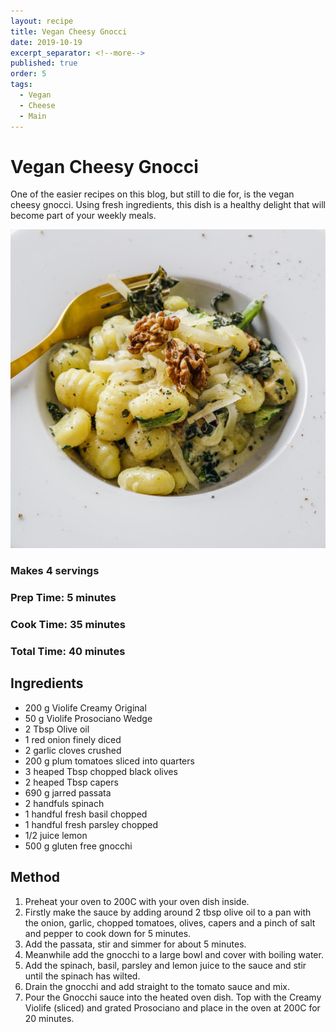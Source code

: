 ```yaml
---
layout: recipe
title: Vegan Cheesy Gnocci
date: 2019-10-19
excerpt_separator: <!--more-->
published: true
order: 5
tags:
  - Vegan
  - Cheese
  - Main
---
```


# Vegan Cheesy Gnocci
One of the easier recipes on this blog, but still to die for, is the vegan cheesy gnocci. Using fresh ingredients, this dish is a healthy delight that will become part of your weekly meals.

<!--more-->
[![Gnocci](/_uploads/gnocci.jpg)](/_uploads/gnocci.jpg)

### Makes 4 servings
### Prep Time: 5 minutes
### Cook Time: 35 minutes
### Total Time: 40 minutes

## Ingredients
- 200 g Violife Creamy Original
- 50 g Violife Prosociano Wedge
- 2 Tbsp Olive oil
- 1 red onion finely diced
- 2 garlic cloves crushed
- 200 g plum tomatoes sliced into quarters
- 3 heaped Tbsp chopped black olives
- 2 heaped Tbsp capers
- 690 g jarred passata
- 2 handfuls spinach
- 1 handful fresh basil chopped
- 1 handful fresh parsley chopped
- 1/2 juice lemon
- 500 g gluten free gnocchi


## Method
1. Preheat your oven to 200C with your oven dish inside.
2. Firstly make the sauce by adding around 2 tbsp olive oil to a pan with the onion, garlic, chopped tomatoes, olives, capers and a pinch of salt and pepper to cook down for 5 minutes.
3. Add the passata, stir and simmer for about 5 minutes.
4. Meanwhile add the gnocchi to a large bowl and cover with boiling water.
5. Add the spinach, basil, parsley and lemon juice to the sauce and stir until the spinach has wilted.
6. Drain the gnocchi and add straight to the tomato sauce and mix.
7. Pour the Gnocchi sauce into the heated oven dish. Top with the Creamy Violife (sliced) and grated Prosociano and place in the oven at 200C for 20 minutes.
